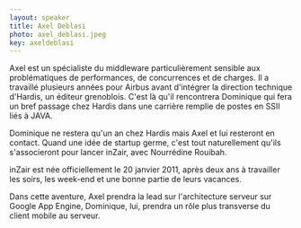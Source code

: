 ```yaml
---
layout: speaker
title: Axel Deblasi
photo: axel_deblasi.jpeg
key: axeldeblasi
---
```


Axel est un spécialiste du middleware particulièrement sensible aux problématiques de performances, de concurrences et de charges. Il a travaillé plusieurs années pour Airbus avant d'intégrer la direction technique d'Hardis, un éditeur grenoblois. C'est là qu'il rencontrera Dominique qui fera un bref passage chez Hardis dans une carrière remplie de postes en SSII liés à JAVA. 

Dominique ne restera qu'un an chez Hardis mais Axel et lui resteront en contact. Quand une idée de startup germe, c'est tout naturellement qu'ils s'associeront pour lancer inZair, avec Nourrédine Rouibah.

inZair est née officiellement le 20 janvier 2011, après deux ans à travailler les soirs, les week-end et une bonne partie de leurs vacances.

Dans cette aventure, Axel prendra la lead sur l'architecture serveur sur Google App Engine, Dominique, lui, prendra un rôle plus transverse du client mobile au serveur.
